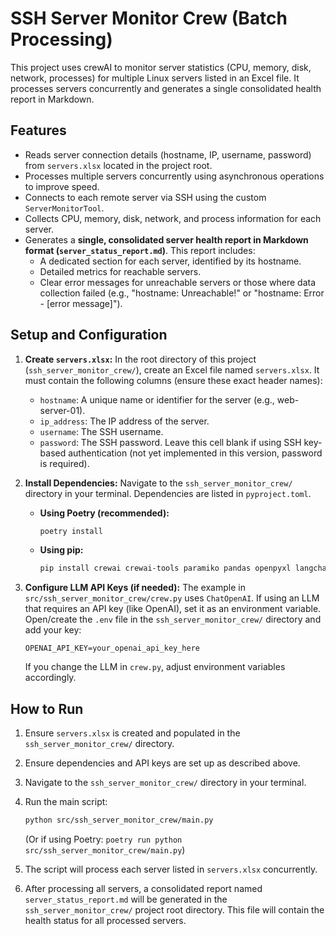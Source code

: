 # SSH Server Monitor Crew (Batch Processing)

This project uses crewAI to monitor server statistics (CPU, memory, disk, network, processes) for multiple Linux servers listed in an Excel file. It processes servers concurrently and generates a single consolidated health report in Markdown.

## Features
- Reads server connection details (hostname, IP, username, password) from `servers.xlsx` located in the project root.
- Processes multiple servers concurrently using asynchronous operations to improve speed.
- Connects to each remote server via SSH using the custom `ServerMonitorTool`.
- Collects CPU, memory, disk, network, and process information for each server.
- Generates a **single, consolidated server health report in Markdown format (`server_status_report.md`)**. This report includes:
    - A dedicated section for each server, identified by its hostname.
    - Detailed metrics for reachable servers.
    - Clear error messages for unreachable servers or those where data collection failed (e.g., "hostname: Unreachable!" or "hostname: Error - [error message]").

## Setup and Configuration

1.  **Create `servers.xlsx`:**
    In the root directory of this project (`ssh_server_monitor_crew/`), create an Excel file named `servers.xlsx`.
    It must contain the following columns (ensure these exact header names):
    - `hostname`: A unique name or identifier for the server (e.g., web-server-01).
    - `ip_address`: The IP address of the server.
    - `username`: The SSH username.
    - `password`: The SSH password. Leave this cell blank if using SSH key-based authentication (not yet implemented in this version, password is required).

2.  **Install Dependencies:**
    Navigate to the `ssh_server_monitor_crew/` directory in your terminal.
    Dependencies are listed in `pyproject.toml`.
    *   **Using Poetry (recommended):**
        ```bash
        poetry install
        ```
    *   **Using pip:**
        ```bash
        pip install crewai crewai-tools paramiko pandas openpyxl langchain-openai # Or your preferred LLM library
        ```

3.  **Configure LLM API Keys (if needed):**
    The example in `src/ssh_server_monitor_crew/crew.py` uses `ChatOpenAI`. If using an LLM that requires an API key (like OpenAI), set it as an environment variable.
    Open/create the `.env` file in the `ssh_server_monitor_crew/` directory and add your key:
    ```
    OPENAI_API_KEY=your_openai_api_key_here
    ```
    If you change the LLM in `crew.py`, adjust environment variables accordingly.

## How to Run

1.  Ensure `servers.xlsx` is created and populated in the `ssh_server_monitor_crew/` directory.
2.  Ensure dependencies and API keys are set up as described above.
3.  Navigate to the `ssh_server_monitor_crew/` directory in your terminal.
4.  Run the main script:
    ```bash
    python src/ssh_server_monitor_crew/main.py
    ```
    (Or if using Poetry: `poetry run python src/ssh_server_monitor_crew/main.py`)

5.  The script will process each server listed in `servers.xlsx` concurrently.
6.  After processing all servers, a consolidated report named `server_status_report.md` will be generated in the `ssh_server_monitor_crew/` project root directory. This file will contain the health status for all processed servers.
